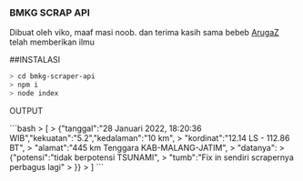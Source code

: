 <h3>BMKG SCRAP API</h3>
<p>Dibuat oleh viko, maaf masi noob. dan terima kasih sama bebeb <a href="https://github.com/arugaZ/">ArugaZ</a> telah memberikan ilmu</p>


##INSTALASI
```bash
> cd bmkg-scraper-api
> npm i
> node index
```

<p>OUTPUT</p>
```bash
> [
>  {"tanggal":"28 Januari 2022, 18:20:36 WIB","kekuatan":"5.2","kedalaman":"10 km",
>  "kordinat":"12.14 LS - 112.86 BT",
>  "alamat":"445 km Tenggara KAB-MALANG-JATIM",
>  "datanya":
>      {"potensi":"tidak berpotensi TSUNAMI", 
>       "tumb":"Fix in sendiri scrapernya perbagus lagi"
>  }}
> ]
```
